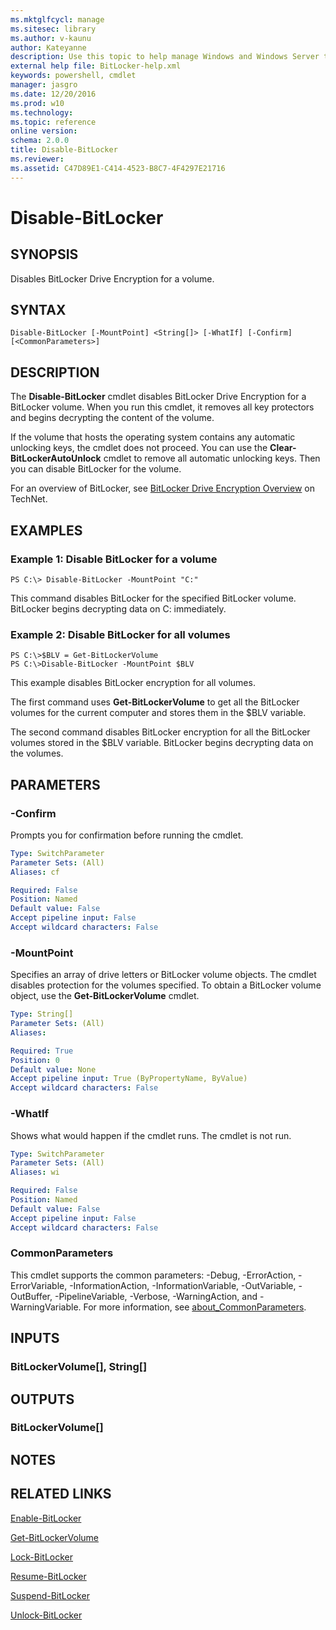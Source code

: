 ```yaml
---
ms.mktglfcycl: manage
ms.sitesec: library
ms.author: v-kaunu
author: Kateyanne
description: Use this topic to help manage Windows and Windows Server technologies with Windows PowerShell.
external help file: BitLocker-help.xml
keywords: powershell, cmdlet
manager: jasgro
ms.date: 12/20/2016
ms.prod: w10
ms.technology: 
ms.topic: reference
online version: 
schema: 2.0.0
title: Disable-BitLocker
ms.reviewer:
ms.assetid: C47D89E1-C414-4523-B8C7-4F4297E21716
---
```


# Disable-BitLocker

## SYNOPSIS
Disables BitLocker Drive Encryption for a volume.

## SYNTAX

```
Disable-BitLocker [-MountPoint] <String[]> [-WhatIf] [-Confirm] [<CommonParameters>]
```

## DESCRIPTION
The **Disable-BitLocker** cmdlet disables BitLocker Drive Encryption for a BitLocker volume.
When you run this cmdlet, it removes all key protectors and begins decrypting the content of the volume.

If the volume that hosts the operating system contains any automatic unlocking keys, the cmdlet does not proceed.
You can use the **Clear-BitLockerAutoUnlock** cmdlet to remove all automatic unlocking keys.
Then you can disable BitLocker for the volume.

For an overview of BitLocker, see [BitLocker Drive Encryption Overview](http://technet.microsoft.com/en-us/library/cc732774.aspx) on TechNet.

## EXAMPLES

### Example 1: Disable BitLocker for a volume
```
PS C:\> Disable-BitLocker -MountPoint "C:"
```

This command disables BitLocker for the specified BitLocker volume.
BitLocker begins decrypting data on C: immediately.

### Example 2: Disable BitLocker for all volumes
```
PS C:\>$BLV = Get-BitLockerVolume
PS C:\>Disable-BitLocker -MountPoint $BLV
```

This example disables BitLocker encryption for all volumes.

The first command uses **Get-BitLockerVolume** to get all the BitLocker volumes for the current computer and stores them in the $BLV variable.

The second command disables BitLocker encryption for all the BitLocker volumes stored in the $BLV variable.
BitLocker begins decrypting data on the volumes.

## PARAMETERS

### -Confirm
Prompts you for confirmation before running the cmdlet.

```yaml
Type: SwitchParameter
Parameter Sets: (All)
Aliases: cf

Required: False
Position: Named
Default value: False
Accept pipeline input: False
Accept wildcard characters: False
```

### -MountPoint
Specifies an array of drive letters or BitLocker volume objects.
The cmdlet disables protection for the volumes specified.
To obtain a BitLocker volume object, use the **Get-BitLockerVolume** cmdlet.

```yaml
Type: String[]
Parameter Sets: (All)
Aliases: 

Required: True
Position: 0
Default value: None
Accept pipeline input: True (ByPropertyName, ByValue)
Accept wildcard characters: False
```

### -WhatIf
Shows what would happen if the cmdlet runs.
The cmdlet is not run.

```yaml
Type: SwitchParameter
Parameter Sets: (All)
Aliases: wi

Required: False
Position: Named
Default value: False
Accept pipeline input: False
Accept wildcard characters: False
```

### CommonParameters
This cmdlet supports the common parameters: -Debug, -ErrorAction, -ErrorVariable, -InformationAction, -InformationVariable, -OutVariable, -OutBuffer, -PipelineVariable, -Verbose, -WarningAction, and -WarningVariable. For more information, see [about_CommonParameters](http://go.microsoft.com/fwlink/?LinkID=113216).

## INPUTS

### BitLockerVolume[], String[]

## OUTPUTS

### BitLockerVolume[]

## NOTES

## RELATED LINKS

[Enable-BitLocker](./Enable-BitLocker.md)

[Get-BitLockerVolume](./Get-BitLockerVolume.md)

[Lock-BitLocker](./Lock-BitLocker.md)

[Resume-BitLocker](./Resume-BitLocker.md)

[Suspend-BitLocker](./Suspend-BitLocker.md)

[Unlock-BitLocker](./Unlock-BitLocker.md)

